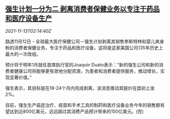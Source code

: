 <!--1636770663000-->
[强生计划一分为二 剥离消费者保健业务以专注于药品和医疗设备生产](https://cn.reuters.com/article/johnson-split-plan-1113-idCNKBS2HY02M)
------

<div><i>2021-11-13T02:14:40Z</i></div><p>路透11月12日 - 全球最大医疗保健公司－强生计划剥离其销售李斯特林和婴儿爽身粉的消费者保健业务，专注于药品和医疗设备，这将是这家美国公司135年历史上最大的一次改组。</p><p>预计将于明年1月就任首席执行官的Joaquin Duato表示：“新的强生公司和新的消费者健康公司将能够更有效地分配资源，为患者和消费者提供服务，推动增长，实现显著价值。”</p><p>强生表示，其目标是在18-24个月内完成剥离，该消息推动其股价在盘初上涨2%。</p><p>目前，强生生产癌症治疗、疫苗和手术工具的制药和医疗设备业务今年的销售额有望达到近800亿美元，远远超过其消费产品预计带来的150亿美元。(完)</p>
